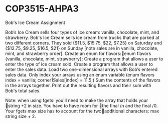 # COP3515-AHPA3
Bob's Ice Cream Assignment

Bob’s Ice Cream sells four types of ice cream: vanilla, chocolate, mint, and strawberry.
Bob's Ice Cream sells ice cream from trucks that are parked at two different corners. They sold {$11.5, $15.75, $22, $7.25} on Saturday and {$12.75, $9.25, $16.5, $21} on Sunday [note sales are in vanilla, chocolate, mint, and strawberry order].
Create an enum for flavors:enum flavors {vanilla, chocolate, mint, strawberry};
Create a program that allows a user to enter the type of ice cream sold.
Create a program that allows a user to enter the sales data.
Load two one-dimensional arrays with Bob’s entered sales data. Only index your arrays using an enum variable (enum flavors index = vanilla; corner1Sales[index] = 11.5;)
Sum the contents of the flavors in the arrays together.
Print out the resulting flavors and their sum with Bob's total sales.


Note: when using fgets:
you'll need to make the array that holds your string +2 in size. You have to have room for the final /n and the final /0.
Your fgets max size has to account for the twoadditional characters: max string size + 2.
